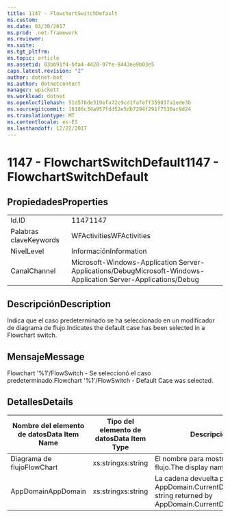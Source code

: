 ```yaml
---
title: 1147 - FlowchartSwitchDefault
ms.custom: 
ms.date: 03/30/2017
ms.prod: .net-framework
ms.reviewer: 
ms.suite: 
ms.tgt_pltfrm: 
ms.topic: article
ms.assetid: 03bb91f4-bfa4-4420-97fe-8443ee9b03e5
caps.latest.revision: "2"
author: dotnet-bot
ms.author: dotnetcontent
manager: wpickett
ms.workload: dotnet
ms.openlocfilehash: 51d578de319efa72c9cd1fafeff35903fa1ede3b
ms.sourcegitcommit: 16186c34a957fdd52e5db7294f291f7530ac9d24
ms.translationtype: MT
ms.contentlocale: es-ES
ms.lasthandoff: 12/22/2017
---
```

# <a name="1147---flowchartswitchdefault"></a><span data-ttu-id="539ef-102">1147 - FlowchartSwitchDefault</span><span class="sxs-lookup"><span data-stu-id="539ef-102">1147 - FlowchartSwitchDefault</span></span>
## <a name="properties"></a><span data-ttu-id="539ef-103">Propiedades</span><span class="sxs-lookup"><span data-stu-id="539ef-103">Properties</span></span>  
  
|||  
|-|-|  
|<span data-ttu-id="539ef-104">Id.</span><span class="sxs-lookup"><span data-stu-id="539ef-104">ID</span></span>|<span data-ttu-id="539ef-105">1147</span><span class="sxs-lookup"><span data-stu-id="539ef-105">1147</span></span>|  
|<span data-ttu-id="539ef-106">Palabras clave</span><span class="sxs-lookup"><span data-stu-id="539ef-106">Keywords</span></span>|<span data-ttu-id="539ef-107">WFActivities</span><span class="sxs-lookup"><span data-stu-id="539ef-107">WFActivities</span></span>|  
|<span data-ttu-id="539ef-108">Nivel</span><span class="sxs-lookup"><span data-stu-id="539ef-108">Level</span></span>|<span data-ttu-id="539ef-109">Información</span><span class="sxs-lookup"><span data-stu-id="539ef-109">Information</span></span>|  
|<span data-ttu-id="539ef-110">Canal</span><span class="sxs-lookup"><span data-stu-id="539ef-110">Channel</span></span>|<span data-ttu-id="539ef-111">Microsoft-Windows-Application Server-Applications/Debug</span><span class="sxs-lookup"><span data-stu-id="539ef-111">Microsoft-Windows-Application Server-Applications/Debug</span></span>|  
  
## <a name="description"></a><span data-ttu-id="539ef-112">Descripción</span><span class="sxs-lookup"><span data-stu-id="539ef-112">Description</span></span>  
 <span data-ttu-id="539ef-113">Indica que el caso predeterminado se ha seleccionado en un modificador de diagrama de flujo.</span><span class="sxs-lookup"><span data-stu-id="539ef-113">Indicates the default case has been selected in a Flowchart switch.</span></span>  
  
## <a name="message"></a><span data-ttu-id="539ef-114">Mensaje</span><span class="sxs-lookup"><span data-stu-id="539ef-114">Message</span></span>  
 <span data-ttu-id="539ef-115">Flowchart '%1'/FlowSwitch - Se seleccionó el caso predeterminado.</span><span class="sxs-lookup"><span data-stu-id="539ef-115">Flowchart '%1'/FlowSwitch - Default Case was selected.</span></span>  
  
## <a name="details"></a><span data-ttu-id="539ef-116">Detalles</span><span class="sxs-lookup"><span data-stu-id="539ef-116">Details</span></span>  
  
|<span data-ttu-id="539ef-117">Nombre del elemento de datos</span><span class="sxs-lookup"><span data-stu-id="539ef-117">Data Item Name</span></span>|<span data-ttu-id="539ef-118">Tipo del elemento de datos</span><span class="sxs-lookup"><span data-stu-id="539ef-118">Data Item Type</span></span>|<span data-ttu-id="539ef-119">Descripción</span><span class="sxs-lookup"><span data-stu-id="539ef-119">Description</span></span>|  
|--------------------|--------------------|-----------------|  
|<span data-ttu-id="539ef-120">Diagrama de flujo</span><span class="sxs-lookup"><span data-stu-id="539ef-120">FlowChart</span></span>|<span data-ttu-id="539ef-121">xs:string</span><span class="sxs-lookup"><span data-stu-id="539ef-121">xs:string</span></span>|<span data-ttu-id="539ef-122">El nombre para mostrar del diagrama de flujo.</span><span class="sxs-lookup"><span data-stu-id="539ef-122">The display name of the FlowChart.</span></span>|  
|<span data-ttu-id="539ef-123">AppDomain</span><span class="sxs-lookup"><span data-stu-id="539ef-123">AppDomain</span></span>|<span data-ttu-id="539ef-124">xs:string</span><span class="sxs-lookup"><span data-stu-id="539ef-124">xs:string</span></span>|<span data-ttu-id="539ef-125">La cadena devuelta por AppDomain.CurrentDomain.FriendlyName.</span><span class="sxs-lookup"><span data-stu-id="539ef-125">The string returned by AppDomain.CurrentDomain.FriendlyName.</span></span>|
